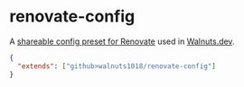 # renovate-config

A [shareable config preset for Renovate](https://docs.renovatebot.com/config-presets/) used in [Walnuts.dev](https://walnuts.dev/).

```json
{
  "extends": ["github>walnuts1018/renovate-config"]
}
```
